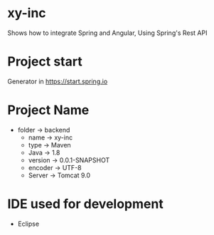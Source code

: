 # xy-inc
Shows how to integrate Spring and Angular, Using Spring's Rest API

# Project start
Generator in https://start.spring.io

# Project Name
- folder   -> backend 
  - name     -> xy-inc
  - type     -> Maven
  - Java     -> 1.8
  - version  -> 0.0.1-SNAPSHOT
  - encoder  -> UTF-8
  - Server   -> Tomcat 9.0

# IDE used for development 
  - Eclipse
